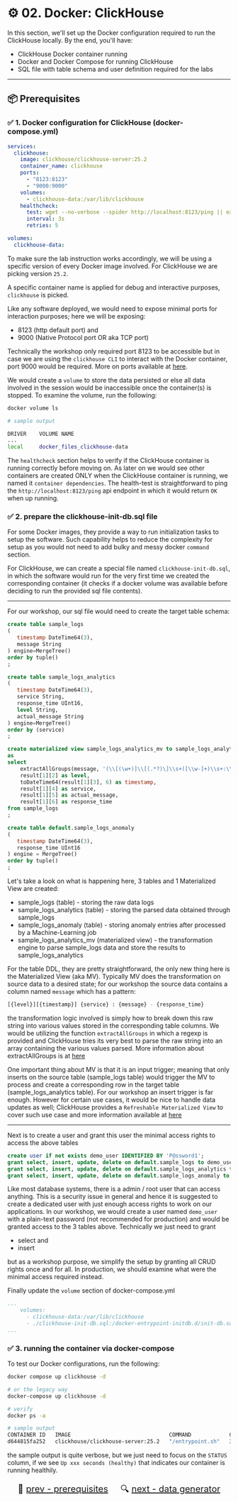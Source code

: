 # ⚙️ 02. Docker: ClickHouse

In this section, we'll set up the Docker configuration required to run the ClickHouse locally. By the end, you'll have:
- ClickHouse Docker container running
- Docker and Docker Compose for running ClickHouse
- SQL file with table schema and user definition required for the labs

---

## 📦 Prerequisites

### ✅ 1. Docker configuration for ClickHouse (docker-compose.yml)

```yaml
services:
  clickhouse:
    image: clickhouse/clickhouse-server:25.2
    container_name: clickhouse
    ports:
      - "8123:8123"
      - "9000:9000"
    volumes:
      - clickhouse-data:/var/lib/clickhouse
    healthcheck:
      test: wget --no-verbose --spider http://localhost:8123/ping || exit 1
      interval: 3s
      retries: 5

volumes:
  clickhouse-data:
```

To make sure the lab instruction works accordingly, we will be using a specific version of every Docker image involved. For ClickHouse we are picking version `25.2`. 

A specific container name is applied for debug and interactive purposes, `clickhouse` is picked. 

Like any software deployed, we would need to expose minimal ports for interaction purposes; here we will be exposing:
- 8123 (http default port) and 
- 9000 (Native Protocol port OR aka TCP port)

Technically the workshop only required port 8123 to be accessible but in case we are using the `clickhouse CLI` to interact with the Docker container, port 9000 would be required. More on ports available at [here](https://clickhouse.com/docs/guides/sre/network-ports). 

We would create a `volume` to store the data persisted or else all data involved in the session would be inaccessible once the container(s) is stopped. To examine the volume, run the following:
```bash
docker volume ls

# sample output

DRIVER    VOLUME NAME
...
local     docker_files_clickhouse-data
```

The `healthcheck` section helps to verify if the ClickHouse container is running correctly before moving on. As later on we would see other containers are created ONLY when the ClickHouse container is running, we named it `container dependencies`. The health-test is straightforward to ping the `http://localhost:8123/ping` api endpoint in which it would return `OK` when up running.

### ✅ 2. prepare the clickhouse-init-db.sql file

For some Docker images, they provide a way to run initialization tasks to setup the software. Such capability helps to reduce the complexity for setup as you would not need to add bulky and messy docker `command` section. 

For ClickHouse, we can create a special file named `clickhouse-init-db.sql`, in which the software would run for the very first time we created the corresponding container (it checks if a docker volume was available before deciding to run the provided sql file contents). 

---

For our workshop, our sql file would need to create the target table schema:
```sql
create table sample_logs
(
   timestamp DateTime64(3),
   message String
) engine=MergeTree()
order by tuple()
;

create table sample_logs_analytics
(
   timestamp DateTime64(3),
   service String,
   response_time UInt16,
   level String,
   actual_message String
) engine=MergeTree()
order by (service)
;

create materialized view sample_logs_analytics_mv to sample_logs_analytics
as 
select 
    extractAllGroups(message, '(\\[(\w+)]\\[(.*?)\]\\s+([\\w-]+)\\s+:\\s+(.*?)\\s+-\\s+(\\d+))') as result,
    result[1][2] as level,
    toDateTime64(result[1][3], 6) as timestamp,
    result[1][4] as service,
    result[1][5] as actual_message,
    result[1][6] as response_time
from sample_logs
;

create table default.sample_logs_anomaly 
(
   timestamp DateTime64(3),
   response_time UInt16
) engine = MergeTree()
order by tuple()
;
```
Let's take a look on what is happening here, 3 tables and 1 Materialized View are created:
- sample_logs (table) - storing the raw data logs
- sample_logs_analytics (table) - storing the parsed data obtained through sample_logs
- sample_logs_anomaly (table) - storing anomaly entries after processed by a Machine-Learning job
- sample_logs_analytics_mv (materialized view) - the transformation engine to parse sample_logs data and store the results to sample_logs_analytics

For the table DDL, they are pretty straightforward, the only new thing here is the Materialized View (aka MV). Typically MV does the transformation on source data to a desired state; for our workshop the source data contains a column named `message` which has a pattern:
```bash
[{level}][{timestamp}] {service} : {message} - {response_time}
```
the transformation logic involved is simply how to break down this raw string into various values stored in the corresponding table columns. We would be utilizing the function `extractAllGroups` in which a regexp is provided and ClickHouse tries its very best to parse the raw string into an array containing the various values parsed. More information about extractAllGroups is at [here](https://clickhouse.com/docs/sql-reference/functions/splitting-merging-functions#extractallgroups)

One important thing about MV is that it is an input trigger; meaning that only inserts on the source table (sample_logs table) would trigger the MV to process and create a corresponding row in the target table (sample_logs_analytics table). For our workshop an insert trigger is far enough. However for certain use cases, it would be nice to handle data updates as well; ClickHouse provides a `Refreshable Materialized View` to cover such use case and more information available at [here](https://clickhouse.com/docs/materialized-view/refreshable-materialized-view)

---

Next is to create a user and grant this user the minimal access rights to access the above tables
```sql
create user if not exists demo_user IDENTIFIED BY 'P@ssword1';
grant select, insert, update, delete on default.sample_logs to demo_user;
grant select, insert, update, delete on default.sample_logs_analytics to demo_user;
grant select, insert, update, delete on default.sample_logs_anomaly to demo_user;
```
Like most database systems, there is a admin / root user that can access anything. This is a security issue in general and hence it is suggested to create a dedicated user with just enough access rights to work on our applications. In our workshop, we would create a user named `demo_user` with a plain-text password (not recommended for production) and would be granted access to the 3 tables above. Technically we just need to grant 
- select and
- insert 

but as a workshop purpose, we simplify the setup by granting all CRUD rights once and for all. In production, we should examine what were the minimal access required instead.

Finally update the `volume` section of docker-compose.yml
```yaml
...
    volumes:
      - clickhouse-data:/var/lib/clickhouse
      - ./clickhouse-init-db.sql:/docker-entrypoint-initdb.d/init-db.sql
...      
```

### ✅ 3. running the container via docker-compose

To test our Docker configurations, run the following:
```bash
docker compose up clickhouse -d

# or the legacy way
docker-compose up clickhouse -d

# verify 
docker ps -a

# sample output
CONTAINER ID   IMAGE                               COMMAND            CREATED         STATUS                   PORTS                                                      NAMES
d644815fa252   clickhouse/clickhouse-server:25.2   "/entrypoint.sh"   3 seconds ago   Up 3 seconds (healthy)   0.0.0.0:8123->8123/tcp, 0.0.0.0:9000->9000/tcp, 9009/tcp   clickhouse
```

the sample output is quite verbose, but we just need to focus on the `STATUS` column, if we see `Up xxx seconds (healthy)` that indicates our container is running healthily.

<div style="text-align:center; margin-top: 20px; font-size: 20px;">

🔧 [prev - prerequisites](01-setup.md) &nbsp;&nbsp;&nbsp; 🔍 [next - data generator](03-data-generator.md)

</div>

